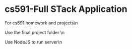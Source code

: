 # cs591-Full STack Application
For cs591 homework and projects\n

Use the final project folder \n

Use NodeJS to run server\n
